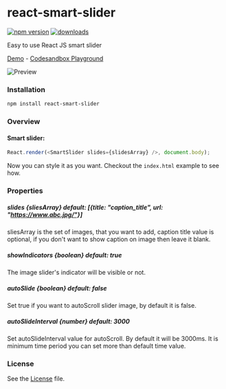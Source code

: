 # react-smart-slider

[![npm version](https://img.shields.io/npm/v/react-smart-slider.svg)](https://www.npmjs.com/package/react-smart-slider)
[![downloads](https://img.shields.io/npm/dt/react-smart-slider.svg)](https://www.npmjs.com/package/react-smart-slider)


Easy to use React JS smart slider

[Demo](https://github.com/therkverma/react-smart-slider/) - [Codesandbox Playground](https://codesandbox.io/s/jpo4ypo9wv)

![Preview](https://res.cloudinary.com/therkverma-github-io/image/upload/fl_animated/v1547231907/react-smart-slider.png)

### Installation

```sh
npm install react-smart-slider
```

### Overview

#### Smart slider:

```javascript
React.render(<SmartSlider slides={slidesArray} />, document.body);
```

Now you can style it as you want. Checkout the `index.html` example to see how.

### Properties

##### slides {sliesArray} default: [{title: "caption_title", url: "https://www.abc.jpg/"}]

sliesArray is the set of images, that you want to add, caption title value is optional, if you don't want to show caption on image then leave it blank.

##### showIndicators {boolean} default: true

The image slider's indicator will be visible or not.

##### autoSlide {boolean} default: false

Set true if you want to autoScroll slider image, by default it is false.

##### autoSlideInterval {number} default: 3000

Set autoSlideInterval value for autoScroll. By default it will be 3000ms. It is minimum time period you can set more than default time value.


### License

See the [License](LICENSE) file.
